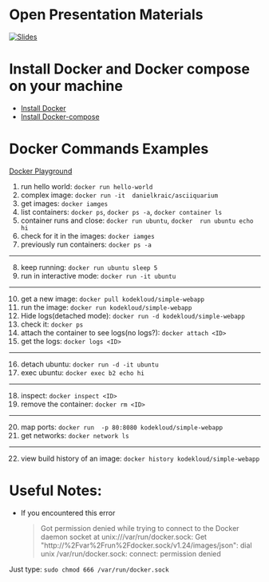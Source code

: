 # Open Presentation Materials
[![Slides](https://user-images.githubusercontent.com/56788883/140322800-a4cf9607-9d97-4291-8071-c0b381321fef.png)][1]

[1]: ./Dockers.pdf


# Install Docker and Docker compose on your machine
- [Install Docker](https://docs.docker.com/engine/install/)
- [Install Docker-compose](https://docs.docker.com/compose/install/)

# Docker Commands Examples
[Docker Playground](https://labs.play-with-docker.com/)

1. run hello world: `docker run hello-world`
2. complex image: `docker run -it  danielkraic/asciiquarium`
3. get images: `docker iamges`
4. list containers: `docker ps`, `docker ps -a`, `docker container ls`
5. container runs and close: `docker run ubuntu`, `docker  run ubuntu echo hi`
6. check for it in the images: `docker iamges`
7. previously run containers:  `docker ps -a`
---
8. keep running: `docker run ubuntu sleep 5`
9.  run in interactive mode: `docker run -it ubuntu`
---
10. get a new image: `docker pull kodekloud/simple-webapp`
11. run the image: `docker run kodekloud/simple-webapp`
12. Hide logs(detached mode): `docker run -d kodekloud/simple-webapp`
13. check it: `docker ps`
14. attach the container to see logs(no logs?): `docker attach <ID>`
15. get the logs: `docker logs <ID>`
---
16. detach ubuntu: `docker run -d -it ubuntu`
17. exec ubuntu: `docker exec b2 echo hi`
---
18. inspect: `docker inspect <ID>`
19. remove the container: `docker rm <ID>`
---
20. map ports: `docker run  -p 80:8080 kodekloud/simple-webapp`
21. get networks: `docker network ls`
---
22. view build history of an image: `docker history kodekloud/simple-webapp`

# Useful Notes:

- If you encountered this error
   >Got permission denied while trying to connect to the Docker daemon socket at unix:///var/run/docker.sock: Get "http://%2Fvar%2Frun%2Fdocker.sock/v1.24/images/json": dial unix /var/run/docker.sock: connect: permission denied

Just type: `sudo chmod 666 /var/run/docker.sock`

